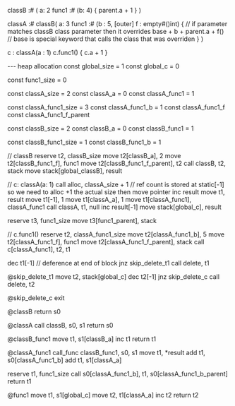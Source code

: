 classB :# (
	a: 2
	func1 :# (b: 4) { parent.a + 1 }
)

classA :# classB(
	a: 3
	func1 :# (b : 5, [outer] f : empty#()int) { 		// if parameter matches classB class parameter then it overrides
		base + b + parent.a + f()   // base is special keyword that calls the class that was overriden
	}
)

c : classA(a : 1)
c.func1() {
	c.a + 1
}

--- heap allocation
const global_size = 1
const global_c = 0

const func1_size = 0

const classA_size = 2
const classA_a = 0
const classA_func1 = 1

const classA_func1_size = 3
const classA_func1_b = 1
const classA_func1_f
const classA_func1_f_parent

const classB_size = 2
const classB_a = 0
const classB_func1 = 1

const classB_func1_size = 1
const classB_func1_b = 1

// classB
reserve t2, classB_size
move t2[classB_a], 2
move t2[classB_func1_f], func1
move t2[classB_func1_f_parent], t2
call classB, t2, stack
move stack[global_classB], result

// c: classA(a: 1)
call alloc, classA_size	+ 1			// ref count is stored at static[-1] so we need to alloc +1 the actual size then move pointer
inc result
move t1, result
move t1[-1], 1
move t1[classA_a], 1
move t1[classA_func1], classA_func1
call classA, t1, null
inc result[-1]
move stack[global_c], result

reserve t3, func1_size
move t3[func1_parent], stack

// c.func1()
reserve t2, classA_func1_size
move t2[classA_func1_b], 5
move t2[classA_func1_f], func1
move t2[classA_func1_f_parent], stack
call c[classA_func1], t2, t1

dec t1[-1]						// deference at end of block
jnz skip_delete_t1
call delete, t1

@skip_delete_t1
move t2, stack[global_c]
dec t2[-1]
jnz skip_delete_c
call delete, t2

@skip_delete_c
exit

@classB
return s0

@classA
call classB, s0, s1
return s0

@classB_func1
move t1, s1[classB_a]
inc t1
return t1

@classA_func1
call_func classB_func1, s0, s1
move t1, *result
add t1, s0[classA_func1_b]
add t1, s1[classA_a]

reserve t1, func1_size
call s0[classA_func1_b], t1, s0[classA_func1_b_parent]
return t1

@func1
move t1, s1[global_c]
move t2, t1[classA_a]
inc t2
return t2

